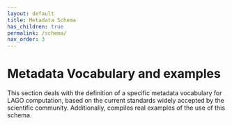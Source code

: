 ```yaml
---
layout: default
title: Metadata Schema
has_children: true
permalink: /schema/
nav_order: 3
---
```


# Metadata Vocabulary and examples 

This section deals with the definition of a specific metadata vocabulary for LAGO computation, based on the current standards widely accepted by the scientific community. Additionally, compiles real examples of the use of this schema.

